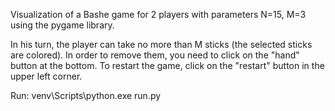 Visualization of a Bashe game for 2 players with parameters N=15, M=3 using the pygame library.

In his turn, the player can take no more than M sticks (the selected sticks are colored).
In order to remove them, you need to click on the "hand" button at the bottom. To restart the game, click on the "restart" button in the upper left corner.

Run: venv\Scripts\python.exe run.py